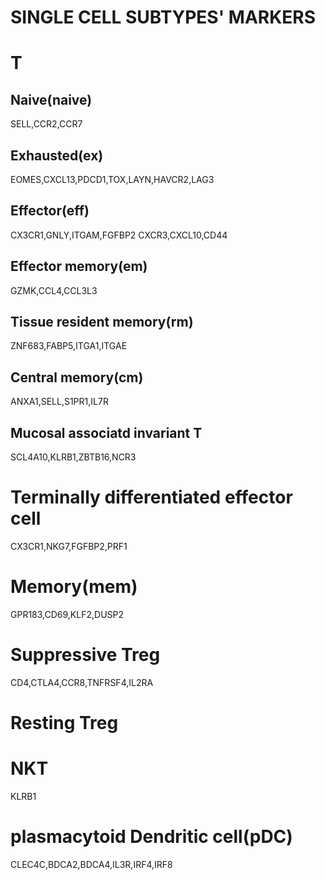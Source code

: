 # SINGLE CELL SUBTYPES' MARKERS  

# T
## Naive(naive)
SELL,CCR2,CCR7
## Exhausted(ex)
EOMES,CXCL13,PDCD1,TOX,LAYN,HAVCR2,LAG3
## Effector(eff)
CX3CR1,GNLY,ITGAM,FGFBP2
CXCR3,CXCL10,CD44
## Effector memory(em)
GZMK,CCL4,CCL3L3
## Tissue resident memory(rm)
ZNF683,FABP5,ITGA1,ITGAE
## Central memory(cm)
ANXA1,SELL,S1PR1,IL7R
## Mucosal associatd invariant T
SCL4A10,KLRB1,ZBTB16,NCR3
# Terminally differentiated effector cell
CX3CR1,NKG7,FGFBP2,PRF1
# Memory(mem)
GPR183,CD69,KLF2,DUSP2
# Suppressive Treg
CD4,CTLA4,CCR8,TNFRSF4,IL2RA
# Resting Treg

# NKT
KLRB1

# plasmacytoid Dendritic cell(pDC)
CLEC4C,BDCA2,BDCA4,IL3R,IRF4,IRF8